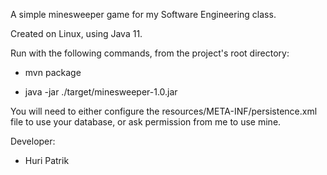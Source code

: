 A simple minesweeper game for my Software Engineering class.



Created on Linux, using Java 11.


Run with the following commands, from the project's root directory:

* mvn package

* java -jar ./target/minesweeper-1.0.jar


You will need to either configure the resources/META-INF/persistence.xml file to use your database,
or ask permission from me to use mine.


Developer:

- Huri Patrik